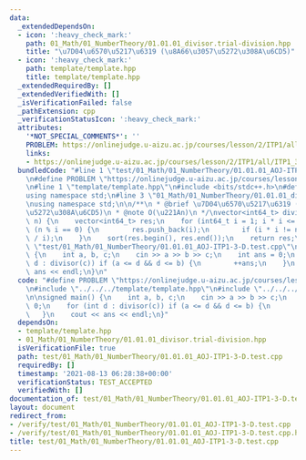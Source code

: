 ```yaml
---
data:
  _extendedDependsOn:
  - icon: ':heavy_check_mark:'
    path: 01_Math/01_NumberTheory/01.01.01_divisor.trial-division.hpp
    title: "\u7D04\u6570\u5217\u6319 (\u8A66\u3057\u5272\u308A\u6CD5)"
  - icon: ':heavy_check_mark:'
    path: template/template.hpp
    title: template/template.hpp
  _extendedRequiredBy: []
  _extendedVerifiedWith: []
  _isVerificationFailed: false
  _pathExtension: cpp
  _verificationStatusIcon: ':heavy_check_mark:'
  attributes:
    '*NOT_SPECIAL_COMMENTS*': ''
    PROBLEM: https://onlinejudge.u-aizu.ac.jp/courses/lesson/2/ITP1/all/ITP1_3_D
    links:
    - https://onlinejudge.u-aizu.ac.jp/courses/lesson/2/ITP1/all/ITP1_3_D
  bundledCode: "#line 1 \"test/01_Math/01_NumberTheory/01.01.01_AOJ-ITP1-3-D.test.cpp\"\
    \n#define PROBLEM \"https://onlinejudge.u-aizu.ac.jp/courses/lesson/2/ITP1/all/ITP1_3_D\"\
    \n#line 1 \"template/template.hpp\"\n#include <bits/stdc++.h>\n#define int int64_t\n\
    using namespace std;\n#line 3 \"01_Math/01_NumberTheory/01.01.01_divisor.trial-division.hpp\"\
    \nusing namespace std;\n\n/**\n * @brief \u7D04\u6570\u5217\u6319 (\u8A66\u3057\
    \u5272\u308A\u6CD5)\n * @note O(\u221An)\n */\nvector<int64_t> divisor(int64_t\
    \ n) {\n    vector<int64_t> res;\n    for (int64_t i = 1; i * i <= n; i++) if\
    \ (n % i == 0) {\n        res.push_back(i);\n        if (i * i != n) res.push_back(n\
    \ / i);\n    }\n    sort(res.begin(), res.end());\n    return res;\n}\n#line 4\
    \ \"test/01_Math/01_NumberTheory/01.01.01_AOJ-ITP1-3-D.test.cpp\"\n\nsigned main()\
    \ {\n    int a, b, c;\n    cin >> a >> b >> c;\n    int ans = 0;\n    for (int\
    \ d : divisor(c)) if (a <= d && d <= b) {\n        ++ans;\n    }\n    cout <<\
    \ ans << endl;\n}\n"
  code: "#define PROBLEM \"https://onlinejudge.u-aizu.ac.jp/courses/lesson/2/ITP1/all/ITP1_3_D\"\
    \n#include \"../../../template/template.hpp\"\n#include \"../../../01_Math/01_NumberTheory/01.01.01_divisor.trial-division.hpp\"\
    \n\nsigned main() {\n    int a, b, c;\n    cin >> a >> b >> c;\n    int ans =\
    \ 0;\n    for (int d : divisor(c)) if (a <= d && d <= b) {\n        ++ans;\n \
    \   }\n    cout << ans << endl;\n}"
  dependsOn:
  - template/template.hpp
  - 01_Math/01_NumberTheory/01.01.01_divisor.trial-division.hpp
  isVerificationFile: true
  path: test/01_Math/01_NumberTheory/01.01.01_AOJ-ITP1-3-D.test.cpp
  requiredBy: []
  timestamp: '2021-08-13 06:28:38+00:00'
  verificationStatus: TEST_ACCEPTED
  verifiedWith: []
documentation_of: test/01_Math/01_NumberTheory/01.01.01_AOJ-ITP1-3-D.test.cpp
layout: document
redirect_from:
- /verify/test/01_Math/01_NumberTheory/01.01.01_AOJ-ITP1-3-D.test.cpp
- /verify/test/01_Math/01_NumberTheory/01.01.01_AOJ-ITP1-3-D.test.cpp.html
title: test/01_Math/01_NumberTheory/01.01.01_AOJ-ITP1-3-D.test.cpp
---
```


